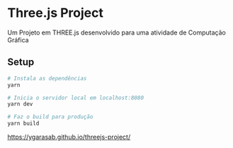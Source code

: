 # Three.js Project
Um Projeto em THREE.js desenvolvido para uma atividade de Computação Gráfica

## Setup

``` bash
# Instala as dependências
yarn

# Inicia o servidor local em localhost:8080
yarn dev

# Faz o build para produção
yarn build
```

https://ygarasab.github.io/threejs-project/
